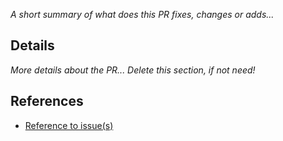 _A short summary of what does this PR fixes, changes or adds..._

## Details

_More details about the PR... Delete this section, if not need!_

## References

* [Reference to issue(s)](www.google.com)
